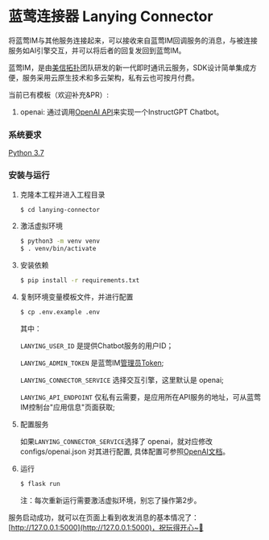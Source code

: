 # 蓝莺连接器 Lanying Connector

将蓝莺IM与其他服务连接起来，可以接收来自蓝莺IM回调服务的消息，与被连接服务如AI引擎交互，并可以将后者的回复发回到蓝莺IM。

蓝莺IM，是由[美信拓扑](https://www.lanyingim.com/)团队研发的新一代即时通讯云服务，SDK设计简单集成方便，服务采用云原生技术和多云架构，私有云也可按月付费。

当前已有模板（欢迎补充&PR）:

1. openai: 通过调用[OpenAI API](https://beta.openai.com)来实现一个InstructGPT Chatbot。

### 系统要求

[Python 3.7](https://www.python.org/downloads/)

### 安装与运行

1. 克隆本工程并进入工程目录
   ```bash
   $ cd lanying-connector
   ```

2. 激活虚拟环境

   ```bash
   $ python3 -m venv venv
   $ . venv/bin/activate
   ```

3. 安装依赖

   ```bash
   $ pip install -r requirements.txt
   ```

4. 复制环境变量模板文件，并进行配置

   ```bash
   $ cp .env.example .env
   ```
   其中：
   
   ```LANYING_USER_ID``` 是提供Chatbot服务的用户ID；
   
   ```LANYING_ADMIN_TOKEN``` 是蓝莺IM[管理员Token](https://console.lanyingim.com/#/home/token);
   
   ```LANYING_CONNECTOR_SERVICE``` 选择交互引擎，这里默认是 openai;
   
   ```LANYING_API_ENDPOINT``` 仅私有云需要，是应用所在API服务的地址，可从蓝莺IM控制台"应用信息"页面获取;

5. 配置服务
   
   如果```LANYING_CONNECTOR_SERVICE```选择了 openai，就对应修改 configs/openai.json 对其进行配置,
   具体配置可参照[OpenAI文档](https://beta.openai.com/docs/api-reference/authentication)。

6. 运行

   ```bash
   $ flask run
   ```
   注：每次重新运行需要激活虚拟环境，别忘了操作第2步。

服务启动成功，就可以在页面上看到收发消息的基本情况了：[http://127.0.0.1:5000](http://127.0.0.1:5000)，祝玩得开心~🚀

